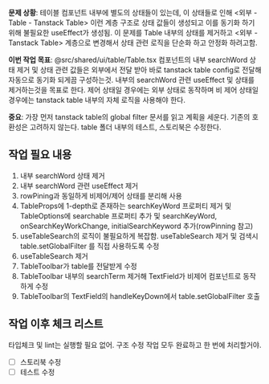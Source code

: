 **문제 상황**: 테이블 컴포넌트 내부에 별도의 상태들이 있는데, 이 상태들로 인해 <외부 - Table - Tanstack Table> 이런 계층 구조로 상태 값들이 생성되고 이를 동기화 하기 위해 불필요한 useEffect가 생성됨. 이 문제를 Table 내부의 상태를 제거하고 <외부 - Tanstack Table> 계층으로 변경해서 상태 관련 로직을 단순화 하고 안정화 하려고함.

**이번 작업 목표**: @src/shared/ui/table/Table.tsx 컴포넌트의 내부 searchWord 상태 제거 및 상태 관련 값들은 외부에서 전달 받아 바로 tanstack table config로 전달해 자동으로 동기화 되게끔 구성하는것. 내부의 searchWord 관련 useEffect 및 상태를 제거하는것을 목표로 한다. 제어 상태일 경우에는 외부 상태로 동작하며 비 제어 상태일 경우에는 tanstack table 내부의 자체 로직을 사용해야 한다.

**중요**: 가장 먼저 tanstack table의 global filter 문서를 읽고 계획을 세운다. 기존의 호환성은 고려하지 않는다. table 폴더 내부의 테스트, 스토리북은 수정한다.

## 작업 필요 내용

1. 내부 searchWord 상태 제거
2. 내부 searchWord 관련 useEffect 제거
3. rowPining과 동일하게 비제어/제어 상태를 분리해 사용
4. TableProps에 1-depth로 존재하는 searchKeyWord 프로퍼티 제거 및 TableOptions에 searchable 프로퍼티 추가 및 searchKeyWord, onSearchKeyWorkChange, initialSearchKeyword 추가(rowPinning 참고)
5. useTableSearch의 로직이 불필요하게 복잡함. useTableSearch 제거 및 검색시 table.setGlobalFilter 를 직접 사용하도록 수정 
6. useTableSearch 제거
7. TableToolbar가 table를 전달받게 수정
8. TableToolbar 내부의 searchTerm 제거해 TextField가 비제어 컴포넌트로 동작하게 수정
9. TableToolbar의 TextField의 handleKeyDown에서 table.setGlobalFilter 호출

## 작업 이후 체크 리스트
타입체크 및 lint는 실행할 필요 없어. 구조 수정 작업 모두 완료하고 한 번에 처리할거야.

- [ ] 스토리북 수정
- [ ] 테스트 수정